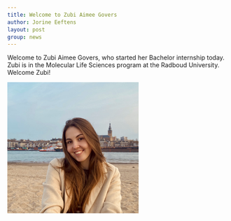 ```yaml
---
title: Welcome to Zubi Aimee Govers
author: Jorine Eeftens
layout: post
group: news
---
```


Welcome to Zubi Aimee Govers, who started her Bachelor internship today. Zubi is in the Molecular Life Sciences program at the Radboud University. Welcome Zubi!

<img src="/static/img/members/zubi.jpg" width="300" height="300">
